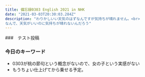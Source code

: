 ```yaml
---
title: 備忘録0303 English 2021 in NHK
date: "2021-03-03T20:30:03.284Z"
description: "わりかしいい天気のはずなんですが気持ちが晴れません。<br>
なんで、天気がいいのに気持ちが晴れないんだろう"
---
```


###　テスト投稿

### 今日のキーワード
- 0303が桃の節句という概念がないので、女の子という実感がない
- もうちょい仕上げてから乗せる予定。